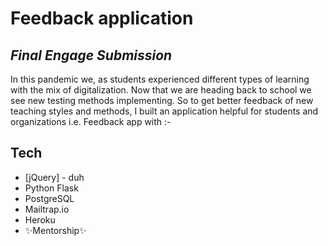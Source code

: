 # Feedback application
## _Final Engage Submission_


In this pandemic we, as students experienced different types of learning with the mix of digitalization.
Now that we are heading back to school we see new testing methods implementing. So to get better feedback of new teaching styles and methods,
I built an application helpful for students and organizations i.e. Feedback app with :-
## Tech

- [jQuery] - duh
- Python Flask
- PostgreSQL
- Mailtrap.io
- Heroku
- ✨Mentorship✨

